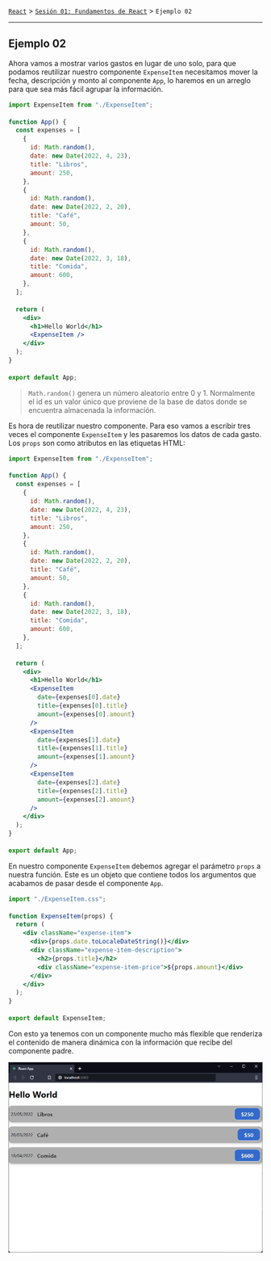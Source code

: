 [`React`](../../README.md) > [`Sesión 01: Fundamentos de React`](../Readme.md) > `Ejemplo 02`

---

## Ejemplo 02

Ahora vamos a mostrar varios gastos en lugar de uno solo, para que podamos reutilizar nuestro componente `ExpenseItem` necesitamos mover la fecha, descripción y monto al componente `App`, lo haremos en un arreglo para que sea más fácil agrupar la información.

```jsx
import ExpenseItem from "./ExpenseItem";

function App() {
  const expenses = [
    {
      id: Math.random(),
      date: new Date(2022, 4, 23),
      title: "Libros",
      amount: 250,
    },
    {
      id: Math.random(),
      date: new Date(2022, 2, 20),
      title: "Café",
      amount: 50,
    },
    {
      id: Math.random(),
      date: new Date(2022, 3, 18),
      title: "Comida",
      amount: 600,
    },
  ];

  return (
    <div>
      <h1>Hello World</h1>
      <ExpenseItem />
    </div>
  );
}

export default App;
```

> `Math.random()` genera un número aleatorio entre 0 y 1. Normalmente el id es un valor único que proviene de la base de datos donde se encuentra almacenada la información.

Es hora de reutilizar nuestro componente. Para eso vamos a escribir tres veces el componente `ExpenseItem` y les pasaremos los datos de cada gasto. Los `props` son como atributos en las etiquetas HTML:

```jsx
import ExpenseItem from "./ExpenseItem";

function App() {
  const expenses = [
    {
      id: Math.random(),
      date: new Date(2022, 4, 23),
      title: "Libros",
      amount: 250,
    },
    {
      id: Math.random(),
      date: new Date(2022, 2, 20),
      title: "Café",
      amount: 50,
    },
    {
      id: Math.random(),
      date: new Date(2022, 3, 18),
      title: "Comida",
      amount: 600,
    },
  ];

  return (
    <div>
      <h1>Hello World</h1>
      <ExpenseItem
        date={expenses[0].date}
        title={expenses[0].title}
        amount={expenses[0].amount}
      />
      <ExpenseItem
        date={expenses[1].date}
        title={expenses[1].title}
        amount={expenses[1].amount}
      />
      <ExpenseItem
        date={expenses[2].date}
        title={expenses[2].title}
        amount={expenses[2].amount}
      />
    </div>
  );
}

export default App;
```

En nuestro componente `ExpenseItem` debemos agregar el parámetro `props` a nuestra función. Este es un objeto que contiene todos los argumentos que acabamos de pasar desde el componente `App`.

```jsx
import "./ExpenseItem.css";

function ExpenseItem(props) {
  return (
    <div className="expense-item">
      <div>{props.date.toLocaleDateString()}</div>
      <div className="expense-item-description">
        <h2>{props.title}</h2>
        <div className="expense-item-price">${props.amount}</div>
      </div>
    </div>
  );
}

export default ExpenseItem;
```

Con esto ya tenemos con un componente mucho más flexible que renderiza el contenido de manera dinámica con la información que recibe del componente padre.

![Props](./assets/props.png)
